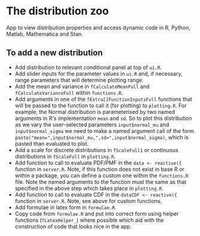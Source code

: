 # The distribution zoo
App to view distribution properties and access dynamic code in R, Python, Matlab, Mathematica and Stan.

## To add a new distribution

- Add distribution to relevant conditional panel at top of `ui.R`.
- Add slider inputs for the parameter values in `ui.R` and, if necessary, range parameters that will determine plotting range.
- Add the mean and variance in `fCalculateMeanFull` and `fCalculateVarianceFull` within `functions.R`.
- Add arguments in one of the `fExtra[]FunctionInputsFull` functions that will be passed to the function to call it (for plotting) to `plotting.R`. For example, the Normal distribution is parameterised by two named arguments in R's implementation `mean` and `sd`. So to plot this distribution as we vary the user-selected parameters `input$normal_mu` and `input$normal_sigma` we need to make a named argument call of the form `paste("mean=",input$normal_mu,",sd=",input$normal_sigma)`, which is pasted than evaluated to plot.
- Add a scale for discrete distributions in `fScaleFull1` or continuous distributions in `fScaleFull` in `plotting.R`.
- Add function to call to evaluate PDF/PMF in the `data <- reactive({` function in `server.R`. Note, if this function does not exist in base R or within a package, you can define a custom one within the `functions.R` file. Note the named arguments to the function must the same as that specified in the above step which takes place in `plotting.R`.
- Add function to call to evaluate CDF in the `dataCDF <- reactive({` function in `server.R`. Note, see above for custom functions.
- Add formulae in latex form in `formulae.R`.
- Copy code from `formulae.R` and put into correct form using helper functions (`fLatexHelper_`) where possible which aid with the construction of code that looks nice in the app.
